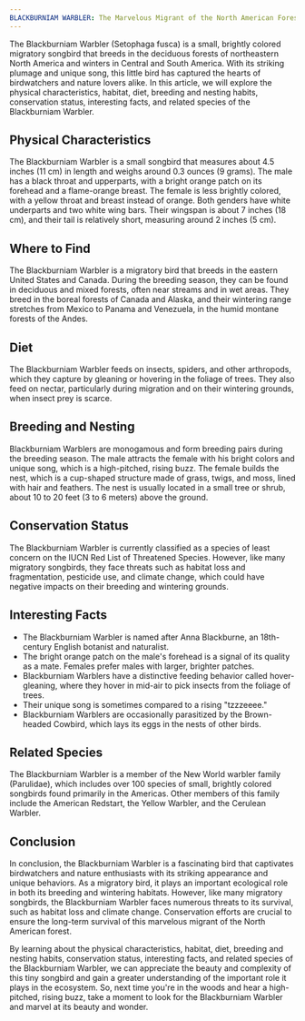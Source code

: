 ```yaml
---
BLACKBURNIAM WARBLER: The Marvelous Migrant of the North American Forest
---
```


The Blackburniam Warbler (Setophaga fusca) is a small, brightly colored migratory songbird that breeds in the deciduous forests of northeastern North America and winters in Central and South America. With its striking plumage and unique song, this little bird has captured the hearts of birdwatchers and nature lovers alike. In this article, we will explore the physical characteristics, habitat, diet, breeding and nesting habits, conservation status, interesting facts, and related species of the Blackburniam Warbler.

## Physical Characteristics

The Blackburniam Warbler is a small songbird that measures about 4.5 inches (11 cm) in length and weighs around 0.3 ounces (9 grams). The male has a black throat and upperparts, with a bright orange patch on its forehead and a flame-orange breast. The female is less brightly colored, with a yellow throat and breast instead of orange. Both genders have white underparts and two white wing bars. Their wingspan is about 7 inches (18 cm), and their tail is relatively short, measuring around 2 inches (5 cm).

## Where to Find

The Blackburniam Warbler is a migratory bird that breeds in the eastern United States and Canada. During the breeding season, they can be found in deciduous and mixed forests, often near streams and in wet areas. They breed in the boreal forests of Canada and Alaska, and their wintering range stretches from Mexico to Panama and Venezuela, in the humid montane forests of the Andes.

## Diet

The Blackburniam Warbler feeds on insects, spiders, and other arthropods, which they capture by gleaning or hovering in the foliage of trees. They also feed on nectar, particularly during migration and on their wintering grounds, when insect prey is scarce.

## Breeding and Nesting

Blackburniam Warblers are monogamous and form breeding pairs during the breeding season. The male attracts the female with his bright colors and unique song, which is a high-pitched, rising buzz. The female builds the nest, which is a cup-shaped structure made of grass, twigs, and moss, lined with hair and feathers. The nest is usually located in a small tree or shrub, about 10 to 20 feet (3 to 6 meters) above the ground.

## Conservation Status

The Blackburniam Warbler is currently classified as a species of least concern on the IUCN Red List of Threatened Species. However, like many migratory songbirds, they face threats such as habitat loss and fragmentation, pesticide use, and climate change, which could have negative impacts on their breeding and wintering grounds.

## Interesting Facts

-   The Blackburniam Warbler is named after Anna Blackburne, an 18th-century English botanist and naturalist.
-   The bright orange patch on the male's forehead is a signal of its quality as a mate. Females prefer males with larger, brighter patches.
-   Blackburniam Warblers have a distinctive feeding behavior called hover-gleaning, where they hover in mid-air to pick insects from the foliage of trees.
-   Their unique song is sometimes compared to a rising "tzzzeeee."
-   Blackburniam Warblers are occasionally parasitized by the Brown-headed Cowbird, which lays its eggs in the nests of other birds.

## Related Species

The Blackburniam Warbler is a member of the New World warbler family (Parulidae), which includes over 100 species of small, brightly colored songbirds found primarily in the Americas. Other members of this family include the American Redstart, the Yellow Warbler, and the Cerulean Warbler.


## Conclusion
In conclusion, the Blackburniam Warbler is a fascinating bird that captivates birdwatchers and nature enthusiasts with its striking appearance and unique behaviors. As a migratory bird, it plays an important ecological role in both its breeding and wintering habitats. However, like many migratory songbirds, the Blackburniam Warbler faces numerous threats to its survival, such as habitat loss and climate change. Conservation efforts are crucial to ensure the long-term survival of this marvelous migrant of the North American forest.

By learning about the physical characteristics, habitat, diet, breeding and nesting habits, conservation status, interesting facts, and related species of the Blackburniam Warbler, we can appreciate the beauty and complexity of this tiny songbird and gain a greater understanding of the important role it plays in the ecosystem. So, next time you're in the woods and hear a high-pitched, rising buzz, take a moment to look for the Blackburniam Warbler and marvel at its beauty and wonder.
